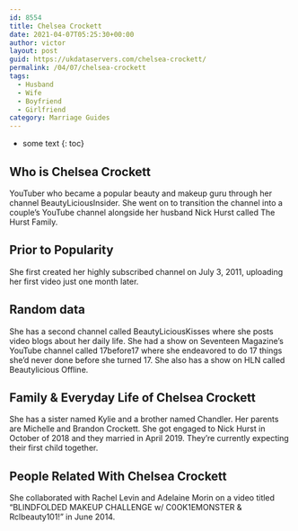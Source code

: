 ```yaml
---
id: 8554
title: Chelsea Crockett
date: 2021-04-07T05:25:30+00:00
author: victor
layout: post
guid: https://ukdataservers.com/chelsea-crockett/
permalink: /04/07/chelsea-crockett
tags:
  - Husband
  - Wife
  - Boyfriend
  - Girlfriend
category: Marriage Guides
---
```


* some text
{: toc}


## Who is Chelsea Crockett



YouTuber who became a popular beauty and makeup guru through her channel BeautyLiciousInsider. She went on to transition the channel into a couple&#8217;s YouTube channel alongside her husband Nick Hurst called The Hurst Family. 

                
                
                
## Prior to Popularity



She first created her highly subscribed channel on July 3, 2011, uploading her first video just one month later.

                
                
                
## Random data



She has a second channel called BeautyLiciousKisses where she posts video blogs about her daily life. She had a show on Seventeen Magazine&#8217;s YouTube channel called 17before17 where she endeavored to do 17 things she&#8217;d never done before she turned 17. She also has a show on HLN called Beautylicious Offline.

                
                
                
## Family & Everyday Life of Chelsea Crockett



She has a sister named Kylie and a brother named Chandler. Her parents are Michelle and Brandon Crockett. She got engaged to Nick Hurst in October of 2018 and they married in April 2019. They&#8217;re currently expecting their first child together.

                
                
                
## People Related With Chelsea Crockett



She collaborated with Rachel Levin and Adelaine Morin on a video titled &#8220;BLINDFOLDED MAKEUP CHALLENGE w/ C0OK1EMONSTER & Rclbeauty101!&#8221; in June 2014.

                
              
            
          
          
          